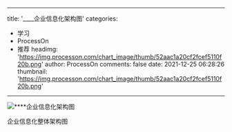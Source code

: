 
---
title: '____企业信息化架构图'
categories: 
 - 学习
 - ProcessOn
 - 推荐
headimg: 'https://img.processon.com/chart_image/thumb/52aac1a20cf2fcef5110f20b.png'
author: ProcessOn
comments: false
date: 2021-12-25 06:28:26
thumbnail: 'https://img.processon.com/chart_image/thumb/52aac1a20cf2fcef5110f20b.png'
---

<div>   
<img class="thumb" alt="****企业信息化架构图" src="https://img.processon.com/chart_image/thumb/52aac1a20cf2fcef5110f20b.png" referrerpolicy="no-referrer">
<p>企业信息化整体架构图</p>  
</div>
            